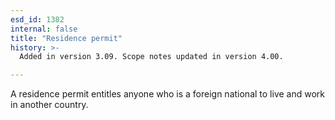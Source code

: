 ```yaml
---
esd_id: 1382
internal: false
title: "Residence permit"
history: >-
  Added in version 3.09. Scope notes updated in version 4.00.

---
```


A residence permit entitles anyone who is a foreign national to live and work in another country.

